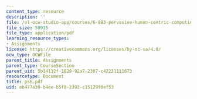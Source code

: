 ```yaml
---
content_type: resource
description: ''
file: /ol-ocw-studio-app/courses/6-883-pervasive-human-centric-computing-sma-5508-spring-2006/eb477a39b4eeb5f82393c15129f0ef53_ps6.pdf
file_size: 50915
file_type: application/pdf
learning_resource_types:
- Assignments
license: https://creativecommons.org/licenses/by-nc-sa/4.0/
ocw_type: OCWFile
parent_title: Assignments
parent_type: CourseSection
parent_uid: 5b14132f-1829-92a7-2387-c42231111673
resourcetype: Document
title: ps6.pdf
uid: eb477a39-b4ee-b5f8-2393-c15129f0ef53
---
```

